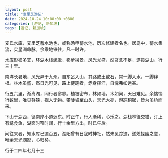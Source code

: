```yaml
---
layout: post
title: "麦里芝游记"
date: 2024-10-24 10:00:00 +0800
categories: [游记, 新加坡]
tags: [游记, 新加坡]
---
```



麦氏水库，麦里芝蓄水池也，或称汤申蓄水池，历次修建者名也。居岛中，蓄水集流，实星洲命脉。余乘地铁往，凡一时许。

水库形狭多支，环湖木栈蜿蜒，移步换景，风光尤盛，然贪念不足，遂揽湖山，行三十里。

南洋长暑地，风光异于九州。自东岔入山，其路或土或石，常一脚入水，一脚绊根。林木虽盛，然日光可见，路上健跑者，赤身挥汗，自愧弗如远甚。

行五六里，渐离湖，同行者寥寥。植被密布，林如墙，木如阙，天日难见。余惴惴行数里，唯见群猿，视人无物。攀陡坡至山头，天光大亮，游踪稍密，皆为吊桥而来。

下山于湖西，循南岸小道返东。时正午，行人渐稀，心乐之。湖栈林径交错，汀上有鹭食鱼，湖面时窄时阔，行十余里方出，时已午后。

问往来者，知水库已逾百五，湖阳曾有日寇时神社，然未见踪迹，遂熄探幽之意，唯余天光湖影，心归矣。

行于二四年七月十三